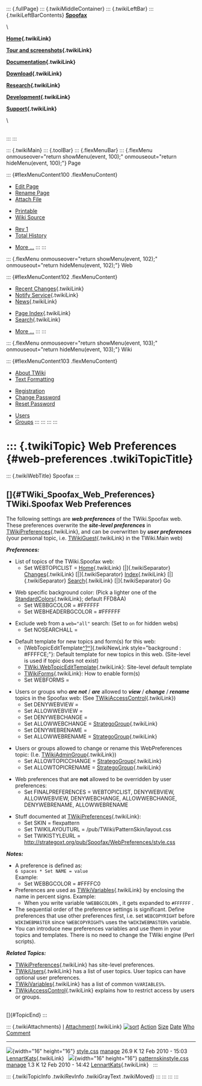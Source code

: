 ::: {.fullPage}
::: {.twikiMiddleContainer}
::: {.twikiLeftBar}
::: {.twikiLeftBarContents}
**[Spoofax](http://www.program-transformation.org/view/Spoofax/WebHome)**

\

**[Home](WebHome){.twikiLink}**

**[Tour and screenshots](Tour){.twikiLink}**

**[Documentation](Documentation){.twikiLink}**

**[Download](Download){.twikiLink}**

**[Research](Research){.twikiLink}**

**[Development](Development){.twikiLink}**

**[Support](Support){.twikiLink}**

\

\
:::
:::

::: {.twikiMain}
::: {.toolBar}
::: {.flexMenuBar}
::: {.flexMenu onmouseover="return showMenu(event, 100);" onmouseout="return hideMenu(event, 100);"}
Page

::: {#flexMenuContent100 .flexMenuContent}
-   [Edit
    Page](http://www.program-transformation.org/edit/Spoofax/WebPreferences?t=1536826268)
-   [Rename
    Page](http://www.program-transformation.org/rename/Spoofax/WebPreferences)
-   [Attach
    File](http://www.program-transformation.org/attach/Spoofax/WebPreferences)

<!-- -->

-   [Printable](http://www.program-transformation.org/view/Spoofax/WebPreferences?skin=print.pattern)
-   [Wiki
    Source](http://www.program-transformation.org/view/Spoofax/WebPreferences?skin=text&raw=on&contenttype=text/plain)

<!-- -->

-   [Rev
    1](http://www.program-transformation.org/view/Spoofax/WebPreferences?rev=1.1)
-   [Total
    History](http://www.program-transformation.org/rdiff/Spoofax/WebPreferences)

<!-- -->

-   [More
    \...](http://www.program-transformation.org/oops/Spoofax/WebPreferences?template=oopsmore&param1=1.1&param2=1.1)
:::
:::

::: {.flexMenu onmouseover="return showMenu(event, 102);" onmouseout="return hideMenu(event, 102);"}
Web

::: {#flexMenuContent102 .flexMenuContent}
-   [Recent Changes](WebChanges){.twikiLink}
-   [Notify Service](WebNotify){.twikiLink}
-   [News](WebNews){.twikiLink}

<!-- -->

-   [Page Index](WebIndex){.twikiLink}
-   [Search](WebSearch){.twikiLink}

<!-- -->

-   [More
    \...](http://www.program-transformation.org/oops/Spoofax/WebPreferences?template=oopsmore&param1=1.1&param2=1.1)
:::
:::

::: {.flexMenu onmouseover="return showMenu(event, 103);" onmouseout="return hideMenu(event, 103);"}
Wiki

::: {#flexMenuContent103 .flexMenuContent}
-   [About
    TWiki](http://www.program-transformation.org/view/TWiki/WebHome)
-   [Text
    Formatting](http://www.program-transformation.org/view/TWiki/TextFormattingRules)

<!-- -->

-   [Registration](http://www.program-transformation.org/view/TWiki/TWikiRegistration)
-   [Change
    Password](http://www.program-transformation.org/view/TWiki/ChangePassword)
-   [Reset
    Password](http://www.program-transformation.org/view/TWiki/ResetPassword)

<!-- -->

-   [Users](http://www.program-transformation.org/view/Main/TWikiUsers)
-   [Groups](http://www.program-transformation.org/view/Main/TWikiGroups)
:::
:::
:::
:::

::: {.twikiTopic}
Web Preferences {#web-preferences .twikiTopicTitle}
===============

::: {.twikiWebTitle}
Spoofax
:::

[]{#TWiki_Spoofax_Web_Preferences} TWiki.Spoofax Web Preferences
----------------------------------------------------------------

The following settings are ***web preferences*** of the TWiki.Spoofax
web. These preferences overwrite the ***site-level preferences*** in
[TWikiPreferences](../TWiki/TWikiPreferences){.twikiLink}, and can be
overwritten by ***user preferences*** (your personal topic, i.e.
[TWikiGuest](../Main/TWikiGuest){.twikiLink} in the TWiki.Main web)

***Preferences:***

-   List of topics of the TWiki.Spoofax web:
    -   Set WEBTOPICLIST = [Home](WebHome){.twikiLink}
        [\|]{.twikiSeparator} [Changes](WebChanges){.twikiLink}
        [\|]{.twikiSeparator} [Index](WebIndex){.twikiLink}
        [\|]{.twikiSeparator} [Search](WebSearch){.twikiLink}
        [\|]{.twikiSeparator} Go

<!-- -->

-   Web specific background color: (Pick a lighter one of the
    [StandardColors](../TWiki/StandardColors){.twikiLink}; default
    FFD8AA)
    -   Set WEBBGCOLOR = \#FFFFFF
    -   Set WEBHEADERBGCOLOR = \#FFFFFF

<!-- -->

-   Exclude web from a `web="all"` search: (Set to `on` for hidden webs)
    -   Set NOSEARCHALL =

<!-- -->

-   Default template for new topics and form(s) for this web:
    -   [WebTopicEditTemplate[^?^](http://www.program-transformation.org/edit/Spoofax/WebTopicEditTemplate?topicparent=Spoofax.WebPreferences)]{.twikiNewLink
        style="background : #FFFFCE;"}: Default template for new topics
        in this web. (Site-level is used if topic does not exist)
    -   [TWiki.WebTopicEditTemplate](../TWiki/WebTopicEditTemplate){.twikiLink}:
        Site-level default template
    -   [TWikiForms](../TWiki/TWikiForms){.twikiLink}: How to enable
        form(s)
    -   Set WEBFORMS =

<!-- -->

-   Users or groups who ***are not*** / ***are*** allowed to ***view***
    / ***change*** / ***rename*** topics in the Spoofax web: (See
    [TWikiAccessControl](../TWiki/TWikiAccessControl){.twikiLink})
    -   Set DENYWEBVIEW =
    -   Set ALLOWWEBVIEW =
    -   Set DENYWEBCHANGE =
    -   Set ALLOWWEBCHANGE =
        [StrategoGroup](../Main/StrategoGroup){.twikiLink}
    -   Set DENYWEBRENAME =
    -   Set ALLOWWEBRENAME =
        [StrategoGroup](../Main/StrategoGroup){.twikiLink}

<!-- -->

-   Users or groups allowed to change or rename this WebPreferences
    topic: (I.e. [TWikiAdminGroup](../Main/TWikiAdminGroup){.twikiLink})
    -   Set ALLOWTOPICCHANGE =
        [StrategoGroup](../Main/StrategoGroup){.twikiLink}
    -   Set ALLOWTOPICRENAME =
        [StrategoGroup](../Main/StrategoGroup){.twikiLink}

<!-- -->

-   Web preferences that are **not** allowed to be overridden by user
    preferences:
    -   Set FINALPREFERENCES = WEBTOPICLIST, DENYWEBVIEW, ALLOWWEBVIEW,
        DENYWEBCHANGE, ALLOWWEBCHANGE, DENYWEBRENAME, ALLOWWEBRENAME

<!-- -->

-   Stuff documented at
    [TWikiPreferences](../TWiki/TWikiPreferences){.twikiLink}:
    -   Set SKIN = flexpattern
    -   Set TWIKILAYOUTURL = /pub/TWiki/PatternSkin/layout.css
    -   Set TWIKISTYLEURL =
        <http://strategoxt.org/pub/Spoofax/WebPreferences/style.css>

***Notes:***

-   A preference is defined as:\
    `6 spaces * Set NAME = value`\
    Example:
    -   Set WEBBGCOLOR = \#FFFFC0
-   Preferences are used as
    [TWikiVariables](../TWiki/TWikiVariables){.twikiLink} by enclosing
    the name in percent signs. Example:
    -   When you write variable `%WEBBGCOLOR%` , it gets expanded to
        `#FFFFFF` .
-   The sequential order of the preference settings is significant.
    Define preferences that use other preferences first, i.e. set
    `WEBCOPYRIGHT` before `WIKIWEBMASTER` since `%WEBCOPYRIGHT%` uses
    the `%WIKIWEBMASTER%` variable.
-   You can introduce new preferences variables and use them in your
    topics and templates. There is no need to change the TWiki engine
    (Perl scripts).

***Related Topics:***

-   [TWikiPreferences](../TWiki/TWikiPreferences){.twikiLink} has
    site-level preferences.
-   [TWikiUsers](../Main/TWikiUsers){.twikiLink} has a list of user
    topics. User topics can have optional user preferences.
-   [TWikiVariables](../TWiki/TWikiVariables){.twikiLink} has a list of
    common `%VARIABLES%`.
-   [TWikiAccessControl](../TWiki/TWikiAccessControl){.twikiLink}
    explains how to restrict access by users or groups.

\
[]{#TopicEnd}
:::

::: {.twikiAttachments}
  [I](WebPreferences@sortcol=0&table=1&up=0#sorted_table "Sort by this column")   [Attachment](../TWiki/FileAttachment){.twikiLink} [![sort](../pub/TWiki/TablePlugin/diamond.gif)](WebPreferences@sortcol=1&table=1&up=0#sorted_table "Sort by this column")   [Action](WebPreferences@sortcol=2&table=1&up=0#sorted_table "Sort by this column")                                                                                              [Size](WebPreferences@sortcol=3&table=1&up=0#sorted_table "Sort by this column") [Date](WebPreferences@sortcol=4&table=1&up=0#sorted_table "Sort by this column")   [Who](WebPreferences@sortcol=5&table=1&up=0#sorted_table "Sort by this column")   [Comment](WebPreferences@sortcol=6&table=1&up=0#sorted_table "Sort by this column")
  ------------------------------------------------------------------------------- ----------------------------------------------------------------------------------------------------------------------------------------------------------------------------- ----------------------------------------------------------------------------------------------------------------------------------------------------------------------------- ---------------------------------------------------------------------------------- ---------------------------------------------------------------------------------- --------------------------------------------------------------------------------- -------------------------------------------------------------------------------------
  ![](../pub/icn/else.gif){width="16" height="16"}                                [style.css](../pub/Spoofax/WebPreferences/style.css)                                                                                                                          [manage](http://www.program-transformation.org/attach/Spoofax/WebPreferences?filename=style.css&revInfo=1 "change, update, previous revisions, move, delete...")                                                                                          26.9 K 12 Feb 2010 - 15:03                                                                [LennartKats](../Main/LennartKats){.twikiLink}                                     
  ![](../pub/icn/else.gif){width="16" height="16"}                                [patternskinstyle.css](../pub/Spoofax/WebPreferences/patternskinstyle.css)                                                                                                    [manage](http://www.program-transformation.org/attach/Spoofax/WebPreferences?filename=patternskinstyle.css&revInfo=1 "change, update, previous revisions, move, delete...")                                                                                1.3 K 12 Feb 2010 - 14:42                                                                [LennartKats](../Main/LennartKats){.twikiLink}                                     
:::

::: {.twikiTopicInfo .twikiRevInfo .twikiGrayText .twikiMoved}
:::
:::
:::
:::
